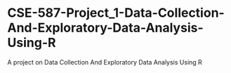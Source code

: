 # CSE-587-Project_1-Data-Collection-And-Exploratory-Data-Analysis-Using-R
A project on Data Collection And Exploratory Data Analysis Using R
